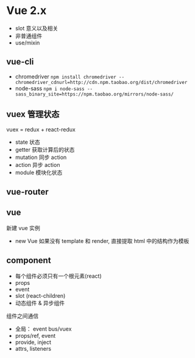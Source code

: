 # Vue 2.x

- slot 意义以及相关
- 非普通组件
- use/mixin

## vue-cli

- chromedriver `npm install chromedriver --chromedriver_cdnurl=http://cdn.npm.taobao.org/dist/chromedriver`
- node-sass `npm i node-sass --sass_binary_site=https://npm.taobao.org/mirrors/node-sass/`

## vuex 管理状态

vuex = redux + react-redux

- state 状态
- getter 获取计算后的状态
- mutation 同步 action
- action 异步 action
- module 模块化状态

## vue-router

## vue

新建 vue 实例

- new Vue 如果没有 template 和 render, 直接提取 html 中的结构作为模板

## component

- 每个组件必须只有一个根元素(react)
- props
- event
- slot (react-children)
- 动态组件 & 异步组件

组件之间通信

- 全局： event bus/vuex
- props/ref, event
- provide, inject
- attrs, listeners
